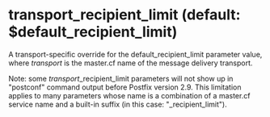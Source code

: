# transport_recipient_limit (default: $default_recipient_limit)
 A transport-specific override for the default\_recipient\_limit
parameter value, where *transport* is the master.cf name of
the message delivery transport. 


 Note: some *transport*\_recipient\_limit parameters will not
show up in "postconf" command output before Postfix version 2.9.
This limitation applies to many parameters whose name is a combination
of a master.cf service name and a built-in suffix (in this case:
"\_recipient\_limit"). 



